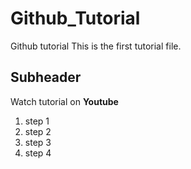 # Github_Tutorial
Github tutorial
This is the first tutorial file.

## Subheader
Watch tutorial on **Youtube**

1. step 1
2. step 2
3. step 3
4. step 4